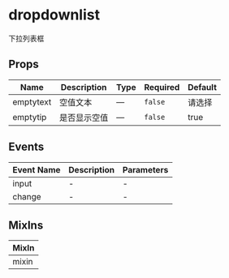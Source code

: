 # dropdownlist

下拉列表框

## Props

<!-- @vuese:dropdownlist:props:start -->
|Name|Description|Type|Required|Default|
|---|---|---|---|---|
|emptytext|空值文本|—|`false`|请选择|
|emptytip|是否显示空值|—|`false`|true|

<!-- @vuese:dropdownlist:props:end -->


## Events

<!-- @vuese:dropdownlist:events:start -->
|Event Name|Description|Parameters|
|---|---|---|
|input|-|-|
|change|-|-|

<!-- @vuese:dropdownlist:events:end -->


## MixIns

<!-- @vuese:dropdownlist:mixIns:start -->
|MixIn|
|---|
|mixin|

<!-- @vuese:dropdownlist:mixIns:end -->


